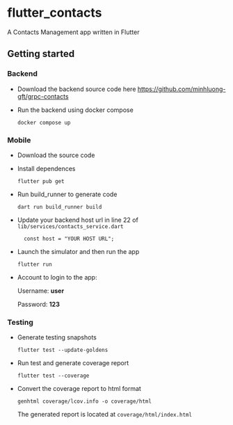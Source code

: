 # flutter_contacts

A Contacts Management app written in Flutter

## Getting started

### Backend

- Download the backend source code here https://github.com/minhluong-gft/grpc-contacts
- Run the backend using docker compose

  ```
  docker compose up
  ```

### Mobile

- Download the source code
- Install dependences

  ```
  flutter pub get
  ```

- Run build_runner to generate code

  ```
  dart run build_runner build
  ```

- Update your backend host url in line 22 of `lib/services/contacts_service.dart`
  ```
    const host = "YOUR HOST URL";
  ```
- Launch the simulator and then run the app

  ```
  flutter run
  ```

- Account to login to the app:

  Username: **user**

  Password: **123**

### Testing

- Generate testing snapshots

  ```
  flutter test --update-goldens
  ```

- Run test and generate coverage report

  ```
  flutter test --coverage
  ```

- Convert the coverage report to html format
  ```
  genhtml coverage/lcov.info -o coverage/html
  ```
  The generated report is located at `coverage/html/index.html`
